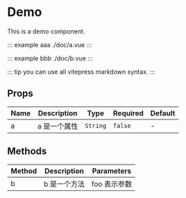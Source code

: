 <Start :port="3033" title="本文件由组件 doc 块和注释自动生成，勿直接修改。" />

# Demo

This is a demo component.

::: example aaa ./doc/a.vue
:::

::: example bbb ./doc/b.vue
:::

::: tip
 you can use all vitepress markdown syntax.
:::


## Props

<!-- @vuese:Demo:props:start -->
|Name|Description|Type|Required|Default|
|---|---|---|---|---|
|a|a 是一个属性|`String`|`false`|-|

<!-- @vuese:Demo:props:end -->


## Methods

<!-- @vuese:Demo:methods:start -->
|Method|Description|Parameters|
|---|---|---|
|b|b 是一个方法|foo 表示参数|

<!-- @vuese:Demo:methods:end -->


